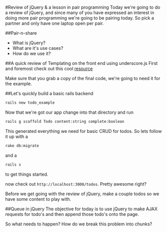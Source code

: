 #Review of jQuery & a lesson in pair programming
Today we're going to do a review of jQuery, and since many of you have expressed an interest in doing more pair programming we're going to be pairing today. So pick a partner and only have one laptop open per pair.

##Pair-n-share
* What is jQuery?
* What are it's use cases?
* How do we use it?

##A quick review of Templating on the front end using underscore.js
First and foremost check out this cool [resource](https://github.com/sf-wdi-15/notes/tree/master/week_08_optimizations/day_3_intro_spa/dusk)

Make sure that you grab a copy of the final code, we're going to need it for the example.

##Let's quickly build a basic rails backend
```bash
rails new todo_example
```
Now that we're got our app change into that directory and run
```bash
rails g scaffold Todo content:string complete:boolean
```
This generated everything we need for basic CRUD for todos. So lets follow it up with a
```bash
rake db:migrate
```
and a
```bash
rails s
```
to get things started.

now check out `http://localhost:3000/todos`. Pretty awesome right?

Before we get going with the review of jQuery, make a couple todos so we have some content to play with.

##Queue in jQuery
The objective for today is to use jQuery to make AJAX requests for todo's and then append those todo's onto the page.

So what needs to happen? How do we break this problem into chunks?

